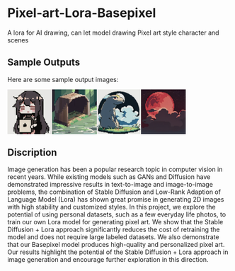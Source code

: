 # Pixel-art-Lora-Basepixel
A lora for AI drawing, can let model drawing Pixel art style character and scenes

## Sample Outputs
Here are some sample output images:

<div style="display:flex;">
    <img src="sample/00027-4175616060.png" style="width:20%; height:auto;">
    <img src="sample/00198-1701572373.png" style="width:20%; height:auto;">
    <img src="sample/00219-3490095212.png" style="width:20%; height:auto;">
    <img src="sample/00015-209914102.png" style="width:20%; height:auto;">
</div>

## Discription

Image generation has been a popular research topic in
computer vision in recent years. While existing models
such as GANs and Diffusion have demonstrated impressive
results in text-to-image and image-to-image problems, the
combination of Stable Diffusion and Low-Rank Adaption of
Language Model (Lora) has shown great promise in generating
2D images with high stability and customized styles.
In this project, we explore the potential of using personal
datasets, such as a few everyday life photos, to train our
own Lora model for generating pixel art. We show that
the Stable Diffusion + Lora approach significantly reduces
the cost of retraining the model and does not require large
labeled datasets. We also demonstrate that our Basepixel
model produces high-quality and personalized pixel art.
Our results highlight the potential of the Stable Diffusion +
Lora approach in image generation and encourage further
exploration in this direction.
